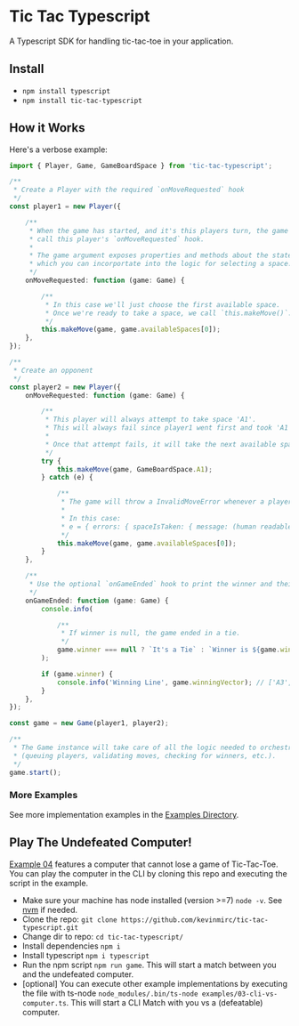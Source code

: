 # Tic Tac Typescript
A Typescript SDK for handling tic-tac-toe in your application.

## Install
- `npm install typescript`
- `npm install tic-tac-typescript`

## How it Works

Here's a verbose example:

```ts
import { Player, Game, GameBoardSpace } from 'tic-tac-typescript';

/**
 * Create a Player with the required `onMoveRequested` hook
 */
const player1 = new Player({

    /**
     * When the game has started, and it's this players turn, the game will
     * call this player's `onMoveRequested` hook.
     * 
     * The game argument exposes properties and methods about the state of the game
     * which you can incorportate into the logic for selecting a space.
     */
    onMoveRequested: function (game: Game) {

        /**
         * In this case we'll just choose the first available space.
         * Once we're ready to take a space, we call `this.makeMove()`.
         */
        this.makeMove(game, game.availableSpaces[0]);
    },
});

/**
 * Create an opponent
 */
const player2 = new Player({
    onMoveRequested: function (game: Game) {

        /**
         * This player will always attempt to take space 'A1'.
         * This will always fail since player1 went first and took 'A1'.
         * 
         * Once that attempt fails, it will take the next available space.
         */
        try {
            this.makeMove(game, GameBoardSpace.A1);
        } catch (e) {

            /**
             * The game will throw a InvalidMoveError whenever a player makes an invalid move.
             * 
             * In this case:
             * e = { errors: { spaceIsTaken: { message: (human readable string), space: 'A1' } }
             */
            this.makeMove(game, game.availableSpaces[0]);
        }
    },

    /**
     * Use the optional `onGameEnded` hook to print the winner and their winning line.
     */
    onGameEnded: function (game: Game) {
        console.info(

            /**
             * If winner is null, the game ended in a tie.
             */
            game.winner === null ? `It's a Tie` : `Winner is ${game.winner.id}`
        );

        if (game.winner) {
            console.info('Winning Line', game.winningVector); // ['A3', 'B2', 'C1']
        }
    },
});

const game = new Game(player1, player2);

/**
 * The Game instance will take care of all the logic needed to orchestrate the game
 * (queuing players, validating moves, checking for winners, etc.).
 */
game.start();
```

### More Examples
See more implementation examples in the [Examples Directory](./examples).

## Play The Undefeated Computer!
[Example 04](./examples/04-undefeated-computer) features a computer that cannot lose a game of Tic-Tac-Toe. You can play the computer in the CLI by cloning this repo and executing the script in the example.

- Make sure your machine has node installed (version >=7) `node -v`. See [nvm](https://github.com/nvm-sh/nvm) if needed.
- Clone the repo: `git clone https://github.com/kevinmirc/tic-tac-typescript.git`
- Change dir to repo: `cd tic-tac-typescript/`
- Install dependencies `npm i`
- Install typescript `npm i typescript`
- Run the npm script `npm run game`. This will start a match between you and the undefeated computer.
- [optional] You can execute other example implementations by executing the file with ts-node `node_modules/.bin/ts-node examples/03-cli-vs-computer.ts`. This will start a CLI Match with you vs a (defeatable) computer.
